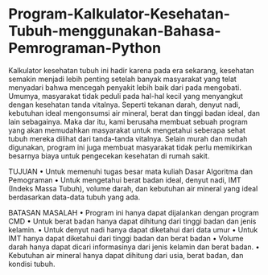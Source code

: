 # Program-Kalkulator-Kesehatan-Tubuh-menggunakan-Bahasa-Pemrograman-Python

Kalkulator kesehatan tubuh ini hadir karena pada era sekarang, kesehatan semakin menjadi lebih penting setelah banyak masyarakat yang telat menyadari bahwa mencegah penyakit lebih baik dari pada mengobati. Umumya, masyarakat tidak peduli pada hal-hal kecil yang menyangkut dengan kesehatan tanda vitalnya. Seperti tekanan darah, denyut nadi, kebutuhan ideal mengonsumsi air mineral, berat dan tinggi badan ideal, dan lain sebagainya. Maka dar itu, kami berusaha membuat sebuah program yang akan memudahkan masyarakat untuk mengetahui seberapa sehat tubuh mereka dilihat dari tanda-tanda vitalnya. Selain murah dan mudah digunakan, program ini juga membuat masyarakat tidak perlu memikirkan besarnya biaya untuk pengecekan kesehatan di rumah sakit. 

TUJUAN
•	Untuk memenuhi tugas besar mata kuliah Dasar Algoritma dan Pemograman
•	Untuk mengetahui berat badan ideal, denyut nadi, IMT (Indeks Massa Tubuh), volume darah, dan kebutuhan air mineral yang ideal berdasarkan data-data tubuh yang ada.

BATASAN MASALAH
•	Program ini hanya dapat dijalankan dengan program CMD
•	Untuk berat badan hanya dapat dihitung dari tinggi badan dan jenis kelamin.
•	Untuk denyut nadi hanya dapat diketahui dari data umur
•	Untuk IMT hanya dapat diketahui dari tinggi badan dan berat badan
•	Volume darah hanya dapat dicari informasinya dari jenis kelamin dan berat badan.
•	Kebutuhan air mineral hanya dapat dihitung dari usia, berat badan, dan kondisi tubuh.
